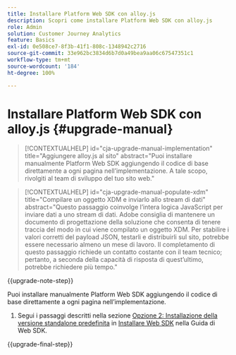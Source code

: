 ```yaml
---
title: Installare Platform Web SDK con alloy.js
description: Scopri come installare Platform Web SDK con alloy.js
role: Admin
solution: Customer Journey Analytics
feature: Basics
exl-id: 0e508ce7-8f3b-41f1-808c-1348942c2716
source-git-commit: 33e962bc3834d6b7d0a49bea9aa06c67547351c1
workflow-type: tm+mt
source-wordcount: '184'
ht-degree: 100%

---
```


# Installare Platform Web SDK con alloy.js {#upgrade-manual}

<!-- markdownlint-disable MD034 -->

>[!CONTEXTUALHELP]
>id="cja-upgrade-manual-implementation"
>title="Aggiungere alloy.js al sito"
>abstract="Puoi installare manualmente Platform Web SDK aggiungendo il codice di base direttamente a ogni pagina nell’implementazione. A tale scopo, rivolgiti al team di sviluppo del tuo sito web."

<!-- markdownlint-enable MD034 -->

<!-- markdownlint-disable MD034 -->

>[!CONTEXTUALHELP]
>id="cja-upgrade-manual-populate-xdm"
>title="Compilare un oggetto XDM e inviarlo allo stream di dati"
>abstract="Questo passaggio coinvolge l’intera logica JavaScript per inviare dati a uno stream di dati. Adobe consiglia di mantenere un documento di progettazione della soluzione che consenta di tenere traccia del modo in cui viene compilato un oggetto XDM. Per stabilire i valori corretti del payload JSON, testarli e distribuirli sul sito, potrebbe essere necessario almeno un mese di lavoro. Il completamento di questo passaggio richiede un contatto costante con il team tecnico; pertanto, a seconda della capacità di risposta di quest’ultimo, potrebbe richiedere più tempo."

<!-- markdownlint-enable MD034 -->

{{upgrade-note-step}}

Puoi installare manualmente Platform Web SDK aggiungendo il codice di base direttamente a ogni pagina nell’implementazione.

1. Segui i passaggi descritti nella sezione [Opzione 2: Installazione della versione standalone predefinita](https://experienceleague.adobe.com/it/docs/experience-platform/edge/fundamentals/installing-the-sdk#option-2-installing-the-prebuilt-standalone-version) in [Installare Web SDK](https://experienceleague.adobe.com/it/docs/experience-platform/edge/fundamentals/installing-the-sdk) nella Guida di Web SDK.

{{upgrade-final-step}}

